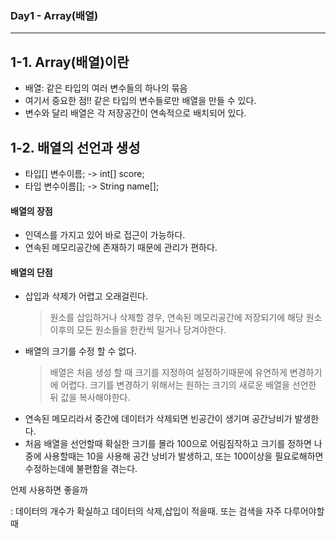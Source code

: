 ### **Day1** - Array(배열)
---
## 1-1. Array(배열)이란
+ 배열: 같은 타입의 여러 변수들의 하나의 묶음
+ 여기서 중요한 점!! 같은 타입의 변수들로만 배열을 만들 수 있다.
+ 변수와 달리 배열은 각 저장공간이 연속적으로 배치되어 있다.
## 1-2. 배열의 선언과 생성
+ 타입[] 변수이름; -> int[] score;
+ 타입 변수이름[]; -> String name[];




#### 배열의 장점
- 인덱스를 가지고 있어 바로 접근이 가능하다.
- 연속된 메모리공간에 존재하기 때문에 관리가 편하다.

#### 배열의 단점
- 삽입과 삭제가 어렵고 오래걸린다.
  > 원소를 삽입하거나 삭제할 경우, 연속된 메모리공간에 저장되기에 해당 원소 이후의 모든 원소들을 한칸씩 밀거나 당겨야한다.
- 배열의 크기를 수정 할 수 없다.
  > 배열은 처음 생성 할 때 크기를 지정하여 설정하기때문에 유연하게 변경하기에 어렵다.
  > 크기를 변경하기 위해서는 원하는 크기의 새로운 배열을 선언한 뒤 값을 복사해야한다.
- 연속된 메모리라서 중간에 데이터가 삭제되면 빈공간이 생기며 공간낭비가 발생한다.
- 처음 배열을 선언할때 확실한 크기를 몰라 100으로 어림짐작하고 크기를 정하면 나중에 사용할때는 10을 사용해 공간 낭비가 발생하고, 또는 100이상을 필요로해하면 수정하는데에 불편함을 겪는다.

언제 사용하면 좋을까

 : 데이터의 개수가 확실하고 데이터의 삭제,삽입이 적을때. 또는 검색을 자주 다루어야할때



